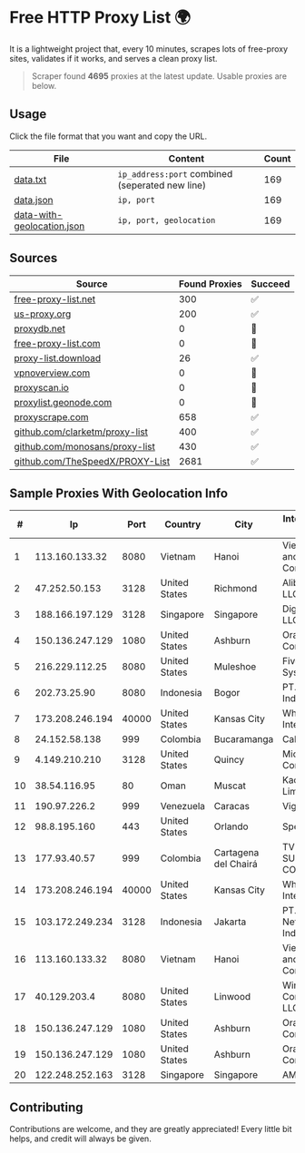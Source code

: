 
# Free HTTP Proxy List 🌍

It is a lightweight project that, every 10 minutes, scrapes lots of free-proxy sites, validates if it works, and serves a clean proxy list.


> Scraper found **4695** proxies at the latest update. Usable proxies are below.

## Usage

Click the file format that you want and copy the URL.


|File|Content|Count|
|----|-------|-----|
|[data.txt](https://raw.githubusercontent.com/themiralay/Proxy-List-World/master/data.txt)|`ip_address:port` combined (seperated new line)|169|
|[data.json](https://raw.githubusercontent.com/themiralay/Proxy-List-World/master/data.json)|`ip, port`|169|
|[data-with-geolocation.json](https://raw.githubusercontent.com/themiralay/Proxy-List-World/master/data-with-geolocation.json)|`ip, port, geolocation`|169|

## Sources

|Source|Found Proxies|Succeed|
|------|-------------|-------|
|[free-proxy-list.net](https://free-proxy-list.net)|300|✅|
|[us-proxy.org](https://www.us-proxy.org)|200|✅|
|[proxydb.net](http://proxydb.net)|0|🚫|
|[free-proxy-list.com](https://free-proxy-list.com/?page=&port=&type%5B%5D=http&type%5B%5D=https&up_time=0&search=Search)|0|🚫|
|[proxy-list.download](https://www.proxy-list.download/HTTP)|26|✅|
|[vpnoverview.com](https://vpnoverview.com/privacy/anonymous-browsing/free-proxy-servers)|0|🚫|
|[proxyscan.io](https://www.proxyscan.io)|0|🚫|
|[proxylist.geonode.com](https://proxylist.geonode.com/api/proxy-list?limit=300&page=1&sort_by=lastChecked&sort_type=desc&protocols=http,https)|0|🚫|
|[proxyscrape.com](https://api.proxyscrape.com/v2/?request=displayproxies&protocol=http&timeout=10000&country=all&ssl=all&anonymity=all)|658|✅|
|[github.com/clarketm/proxy-list](https://raw.githubusercontent.com/clarketm/proxy-list/master/proxy-list-raw.txt)|400|✅|
|[github.com/monosans/proxy-list](https://raw.githubusercontent.com/monosans/proxy-list/main/proxies/http.txt)|430|✅|
|[github.com/TheSpeedX/PROXY-List](https://raw.githubusercontent.com/TheSpeedX/PROXY-List/master/http.txt)|2681|✅|


## Sample Proxies With Geolocation Info

|#|Ip|Port|Country|City|Internet Service Provider|
|-|--|----|-------|----|-------------------------|
|1|113.160.133.32|8080|Vietnam|Hanoi|VietNam Post and Telecom Corporation|
|2|47.252.50.153|3128|United States|Richmond|Alibaba Cloud LLC|
|3|188.166.197.129|3128|Singapore|Singapore|DigitalOcean, LLC|
|4|150.136.247.129|1080|United States|Ashburn|Oracle Corporation|
|5|216.229.112.25|8080|United States|Muleshoe|Five Area Systems, LLC|
|6|202.73.25.90|8080|Indonesia|Bogor|PT.Semut Data Indonesia|
|7|173.208.246.194|40000|United States|Kansas City|WholeSale Internet|
|8|24.152.58.138|999|Colombia|Bucaramanga|Calltopbx S.A.S.|
|9|4.149.210.210|3128|United States|Quincy|Microsoft Corporation|
|10|38.54.116.95|80|Oman|Muscat|Kaopu Cloud HK Limited|
|11|190.97.226.2|999|Venezuela|Caracas|Viginet C.A|
|12|98.8.195.160|443|United States|Orlando|Spectrum|
|13|177.93.40.57|999|Colombia|Cartagena del Chairá|TV AZTECA SUCURSAL COLOMBIA|
|14|173.208.246.194|40000|United States|Kansas City|WholeSale Internet|
|15|103.172.249.234|3128|Indonesia|Jakarta|PT. Fiber Networks Indonesia|
|16|113.160.133.32|8080|Vietnam|Hanoi|VietNam Post and Telecom Corporation|
|17|40.129.203.4|8080|United States|Linwood|Windstream Communications LLC|
|18|150.136.247.129|1080|United States|Ashburn|Oracle Corporation|
|19|150.136.247.129|1080|United States|Ashburn|Oracle Corporation|
|20|122.248.252.163|3128|Singapore|Singapore|AMAZON-EC2|



## Contributing

Contributions are welcome, and they are greatly appreciated! Every
little bit helps, and credit will always be given.

